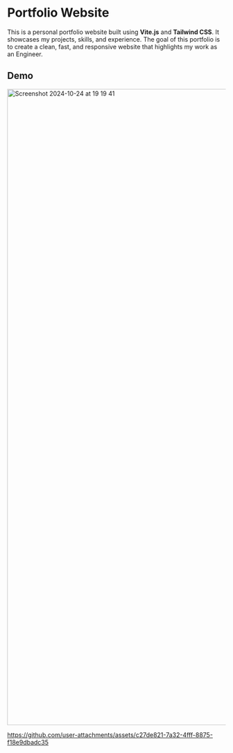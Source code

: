 # Portfolio Website

This is a personal portfolio website built using **Vite.js** and **Tailwind CSS**. It showcases my projects, skills, and experience. The goal of this portfolio is to create a clean, fast, and responsive website that highlights my work as an Engineer.


## Demo

<img width="1468" alt="Screenshot 2024-10-24 at 19 19 41" src="https://github.com/user-attachments/assets/2f1fd252-0bee-418a-bfab-fb7828f73a65">

https://github.com/user-attachments/assets/c27de821-7a32-4fff-8875-f18e9dbadc35

